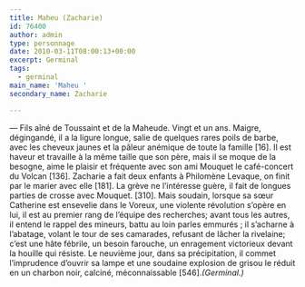 ```yaml
---
title: Maheu (Zacharie)
id: 76400
author: admin
type: personnage
date: 2010-03-11T08:00:13+00:00
excerpt: Germinal
tags:
  - germinal
main_name: 'Maheu '
secondary_name: Zacharie

---
```

— Fils aîné de Toussaint et de la Maheude. Vingt et un ans. Maigre, dégingandé, il a la ligure longue, salie de quelques rares poils de barbe, avec les cheveux jaunes et la pâleur anémique de toute la famille [16]. Il est haveur et travaille à la même taille que son père, mais il se moque de la besogne, aime le plaisir et fréquente avec son ami Mouquet le café-concert du Volcan [136]. Zacharie a fait deux enfants à Philomène Levaque, on finit par le marier avec elle [181]. La grève ne l’intéresse guère, il fait de longues parties de crosse avec Mouquet. [310]. Mais soudain, lorsque sa sœur Catherine est ensevelie dans le Voreux, une violente révolution s’opère en lui, il est au premier rang de l’équipe des recherches; avant tous les autres, il entend le rappel des mineurs, battu au loin parles emmurés ; il s’acharne à l’abatage, volant le tour de ses camarades, refusant de lâcher la rivelaine; c’est une hâte fébrile, un besoin farouche, un enragement victorieux devant la houille qui résiste. Le neuvième jour, dans sa précipitation, il commet l’imprudence d’ouvrir sa lampe et une soudaine explosion de grisou le réduit en un charbon noir, calciné, méconnaissable [546]._(Germinal.)_